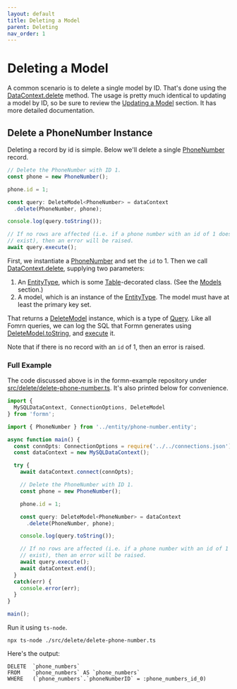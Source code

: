 ```yaml
---
layout: default
title: Deleting a Model
parent: Deleting
nav_order: 1
---
```


# Deleting a Model

A common scenario is to delete a single model by ID.  That's done using the
[DataContext.delete](../../api-doc/latest/classes/datacontext.html#delete)
method.  The usage is pretty much identical to updating a model by ID, so be
sure to review the [Updating a Model](../updating/updating-a-model.html)
section.  It has more detailed documentation.

## Delete a PhoneNumber Instance

Deleting a record by id is simple.  Below we'll delete a single
[PhoneNumber](https://github.com/benbotto/formn-example/blob/master/src/entity/phone-number.entity.ts)
record.

```typescript
// Delete the PhoneNumber with ID 1.
const phone = new PhoneNumber();

phone.id = 1;

const query: DeleteModel<PhoneNumber> = dataContext
  .delete(PhoneNumber, phone);

console.log(query.toString());

// If no rows are affected (i.e. if a phone number with an id of 1 does not
// exist), then an error will be raised.
await query.execute();
```

First, we instantiate a
[PhoneNumber](https://github.com/benbotto/formn-example/blob/master/src/entity/phone-number.entity.ts)
and set the `id` to 1.  Then we call
[DataContext.delete](../../api-doc/latest/classes/datacontext.html#delete),
supplying two parameters:

1. An [EntityType](../../api-doc/latest/globals.html#entitytype), which is some
   [Table](../../api-doc/latest/globals.html#table)-decorated class.  (See the
   [Models](../models) section.)
2. A model, which is an instance of the
   [EntityType](../../api-doc/latest/globals.html#entitytype).  The model must
   have at least the primary key set.

That returns a [DeleteModel](../../api-doc/latest/classes/deletemodel.html)
instance, which is a type of [Query](../../api-doc/latest/classes/query.html).
Like all Fomrn queries, we can log the SQL that Formn generates using
[DeleteModel.toString](../../api-doc/latest/classes/deletemodel.html#tostring),
and [execute](../../api-doc/latest/classes/deletemodel.html#execute) it.

Note that if there is no record with an `id` of 1, then an error is raised.

### Full Example

The code discussed above is in the formn-example repository under
[src/delete/delete-phone-number.ts](https://github.com/benbotto/formn-example/blob/master/src/delete/delete-phone-number.ts).
It's also printed below for convenience.

```typescript
import {
  MySQLDataContext, ConnectionOptions, DeleteModel
} from 'formn';

import { PhoneNumber } from '../entity/phone-number.entity';

async function main() {
  const connOpts: ConnectionOptions = require('../../connections.json');
  const dataContext = new MySQLDataContext();

  try {
    await dataContext.connect(connOpts);

    // Delete the PhoneNumber with ID 1.
    const phone = new PhoneNumber();

    phone.id = 1;

    const query: DeleteModel<PhoneNumber> = dataContext
      .delete(PhoneNumber, phone);

    console.log(query.toString());

    // If no rows are affected (i.e. if a phone number with an id of 1 does not
    // exist), then an error will be raised.
    await query.execute();
    await dataContext.end();
  }
  catch(err) {
    console.error(err);
  }
}

main();
```

Run it using `ts-node`.

```
npx ts-node ./src/delete/delete-phone-number.ts
```

Here's the output:

```
DELETE  `phone_numbers`
FROM    `phone_numbers` AS `phone_numbers`
WHERE   (`phone_numbers`.`phoneNumberID` = :phone_numbers_id_0)
```

